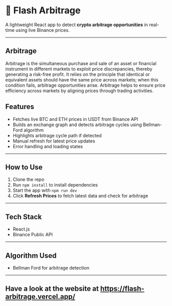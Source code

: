 
# 🚀 Flash Arbitrage

A lightweight React app to detect **crypto arbitrage opportunities** in real-time using live Binance prices.

---

## Arbitrage
Arbitrage is the simultaneous purchase and sale of an asset or financial instrument in different markets to exploit price discrepancies, thereby generating a risk-free profit. It relies on the principle that identical or equivalent assets should have the same price across markets; when this condition fails, arbitrage opportunities arise. Arbitrage helps to ensure price efficiency across markets by aligning prices through trading activities.

## Features

-  Fetches live BTC and ETH prices in USDT from Binance API  
-  Builds an exchange graph and detects arbitrage cycles using Bellman-Ford algorithm  
-  Highlights arbitrage cycle path if detected  
-  Manual refresh for latest price updates  
-  Error handling and loading states

---

## How to Use

1. Clone the repo  
2. Run `npm install` to install dependencies  
3. Start the app with `npm run dev`  
4. Click **Refresh Prices** to fetch latest data and check for arbitrage

---

## Tech Stack

- React.js
- Binance Public API  

---

## Algorithm Used

- Bellman Ford for arbitrage detection

---

## Have a look at the website at https://flash-arbitrage.vercel.app/


